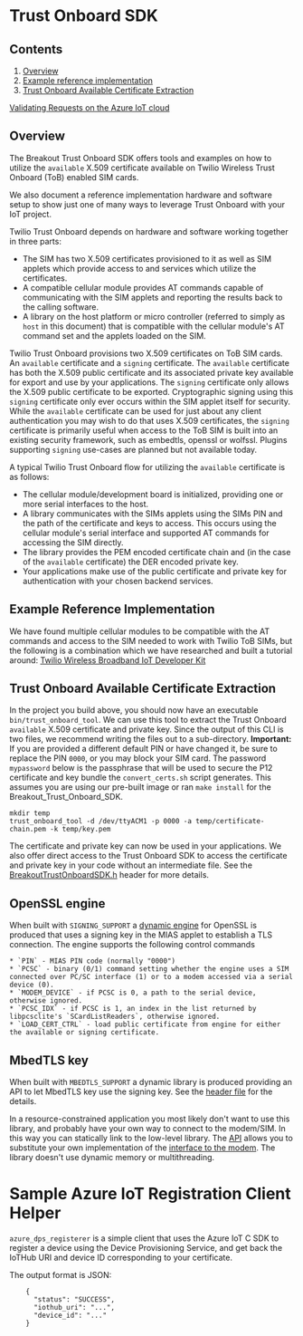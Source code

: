 # Trust Onboard SDK
## Contents
1. [Overview](#overview)
1. [Example reference implementation](#Example-reference-implementation)
1. [Trust Onboard Available Certificate Extraction](#Trust-Onboard-Available-Certificate-Extraction)

[Validating Requests on the Azure IoT cloud](samples/azure-iot/README.md)

## Overview

The Breakout Trust Onboard SDK offers tools and examples on how to utilize the `available` X.509 certificate available on Twilio Wireless Trust Onboard (ToB) enabled SIM cards.

We also document a reference implementation hardware and software setup to show just one of many ways to leverage Trust Onboard with your IoT project.

Twilio Trust Onboard depends on hardware and software working together in three parts:

- The SIM has two X.509 certificates provisioned to it as well as SIM applets which provide access to and services which utilize the certificates.
- A compatible cellular module provides AT commands capable of communicating with the SIM applets and reporting the results back to the calling software.
- A library on the host platform or micro controller (referred to simply as `host` in this document) that is compatible with the cellular module's AT command set and the applets loaded on the SIM.

Twilio Trust Onboard provisions two X.509 certificates on ToB SIM cards.  An `available` certificate and a `signing` certificate.  The `available` certificate has both the X.509 public certificate and its associated private key available for export and use by your applications.  The `signing` certificate only allows the X.509 public certificate to be exported.  Cryptographic signing using this `signing` certificate only ever occurs within the SIM applet itself for security.  While the `available` certificate can be used for just about any client authentication you may wish to do that uses X.509 certificates, the `signing` certificate is primarily useful when access to the ToB SIM is built into an existing security framework, such as embedtls, openssl or wolfssl.  Plugins supporting `signing` use-cases are planned but not available today.

A typical Twilio Trust Onboard flow for utilizing the `available` certificate is as follows:

- The cellular module/development board is initialized, providing one or more serial interfaces to the host.
- A library communicates with the SIMs applets using the SIMs PIN and the path of the certificate and keys to access.  This occurs using the cellular module's serial interface and supported AT commands for accessing the SIM directly.
- The library provides the PEM encoded certificate chain and (in the case of the `available` certificate) the DER encoded private key.
- Your applications make use of the public certificate and private key for authentication with your chosen backend services.

## Example Reference Implementation

We have found multiple cellular modules to be compatible with the AT commands and access to the SIM needed to work with Twilio ToB SIMs, but the following is a combination which we have researched and built a tutorial around: [Twilio Wireless Broadband IoT Developer Kit](https://github.com/twilio/Wireless_Broadband_IoT_Dev_Kit)

## Trust Onboard Available Certificate Extraction

In the project you build above, you should now have an executable `bin/trust_onboard_tool`.  We can use this tool to extract the Trust Onboard `available` X.509 certificate and private key.  Since the output of this CLI is two files, we recommend writing the files out to a sub-directory.  **Important:** If you are provided a different default PIN or have changed it, be sure to replace the PIN `0000`, or you may block your SIM card.  The password `mypassword` below is the passphrase that will be used to secure the P12 certificate and key bundle the `convert_certs.sh` script generates.  This assumes you are using our pre-built image or ran `make install` for the Breakout_Trust_Onboard_SDK.

    mkdir temp
    trust_onboard_tool -d /dev/ttyACM1 -p 0000 -a temp/certificate-chain.pem -k temp/key.pem

The certificate and private key can now be used in your applications.  We also offer direct access to the Trust Onboard SDK to access the certificate and private key in your code without an intermediate file.  See the [BreakoutTrustOnboardSDK.h](include/BreakoutTrustOnboardSDK.h) header for more details.

## OpenSSL engine

When built with `SIGNING_SUPPORT` a [dynamic engine](https://github.com/openssl/openssl/blob/master/README.ENGINE) for OpenSSL is produced that uses a signing key in the MIAS applet to establish a TLS connection. The engine supports the following control commands

    * `PIN` - MIAS PIN code (normally "0000")
    * `PCSC` - binary (0/1) command setting whether the engine uses a SIM connected over PC/SC interface (1) or to a modem accessed via a serial device (0).
    * `MODEM_DEVICE` - if PCSC is 0, a path to the serial device, otherwise ignored.
    * `PCSC_IDX` - if PCSC is 1, an index in the list returned by libpcsclite's `SCardListReaders`, otherwise ignored.
    * `LOAD_CERT_CTRL` - load public certificate from engine for either the available or signing certificate.

## MbedTLS key

When built with `MBEDTLS_SUPPORT` a dynamic library is produced providing an API to let MbedTLS key use the signing key. See the [header file](include/TobMbedtls.h) for the details.

In a resource-constrained application you most likely don't want to use this library, and probably have your own way to connect to the modem/SIM. In this way you can statically link to the low-level library. The [API](include/TbMbedtlsLL.h) allows you to substitute your own implementation of the [interface to the modem](external_libs/tob_sim/common/inc/SEInterface.h). The library doesn't use dynamic memory or multithreading.

# Sample Azure IoT Registration Client Helper

`azure_dps_registerer` is a simple client that uses the Azure IoT C SDK to register a device using the Device Provisioning Service, and get back the IoTHub URI and device ID corresponding to your certificate.

The output format is JSON:

```
    {
      "status": "SUCCESS",
      "iothub_uri": "...",
      "device_id": "..."
    }
```
